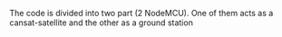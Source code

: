 The code is divided into two part (2 NodeMCU). One of them acts as a cansat-satellite and the other as a ground station
